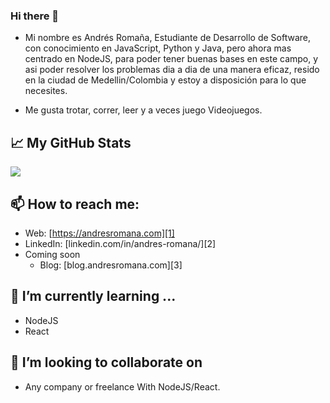 ### Hi there 👋

- Mi nombre es Andrés Romaña, Estudiante de Desarrollo de Software, con conocimiento en JavaScript, Python y Java, pero ahora mas centrado en NodeJS, para poder tener buenas bases en este campo, y asi poder resolver los problemas dia a dia de una manera eficaz, resido en la ciudad de Medellin/Colombia y estoy a disposición para lo que necesites.

- Me gusta trotar, correr, leer y a veces juego Videojuegos.


## &#x1f4c8; My GitHub Stats

<a href="https://github.com/allislove/allislove">
  <img align="center" src="https://github-readme-stats.vercel.app/api?username=Allislove" />
</a>


## 📫 How to reach me:
- Web: [https://andresromana.com][1]
- LinkedIn: [linkedin.com/in/andres-romana/][2]
- Coming soon
    * Blog: [blog.andresromana.com][3]



## 🌱 I’m currently learning ...
- NodeJS
- React


## 👯 I’m looking to collaborate on

- Any company or freelance With NodeJS/React.
<!--
**Allislove/Allislove** is a ✨ _special_ ✨ repository because its `README.md` (this file) appears on your GitHub profile.

Here are some ideas to get you started:

- 🔭 I’m currently working on ...
- 🤔 I’m looking for help with ...
- 💬 Ask me about ...
- 😄 Pronouns: ...
- ⚡ Fun fact: ...
-->

